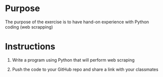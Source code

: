 # Purpose
The purpose of the exercise is to have hand-on experience with Python coding (web scrapping)

# Instructions
1. Write a program using Python that will perform web scraping 

2. Push the code to your GitHub repo and share a link with your classmates
